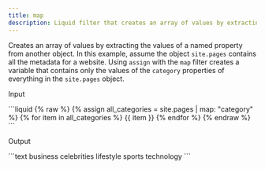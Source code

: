 ```yaml
---
title: map
description: Liquid filter that creates an array of values by extracting a named property from an object.
---
```

Creates an array of values by extracting the values of a named property from another object.
In this example, assume the object `site.pages` contains all the metadata for a website. Using `assign` with the `map` filter creates a variable that contains only the values of the `category` properties of everything in the `site.pages` object.
<p class="code-label">Input</p>
```liquid
{% raw %}
{% assign all_categories = site.pages | map: "category" %}
{% for item in all_categories %}
{{ item }}
{% endfor %}
{% endraw %}
```
<p class="code-label">Output</p>
```text
business
celebrities
lifestyle
sports
technology
```